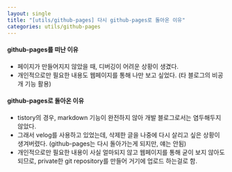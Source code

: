 ```yaml
---
layout: single
title: "[utils/github-pages] 다시 github-pages로 돌아온 이유"
categories: utils/github-pages
---
```


#### github-pages를 떠난 이유

- 페이지가 만들어지지 않았을 때, 디버깅이 어려운 상황이 생겼다.
- 개인적으로만 필요한 내용도 웹페이지를 통해 나만 보고 싶었다. (타 블로그의 비공개 기능 활용)

#### github-pages로 돌아온 이유

- tistory의 경우, markdown 기능이 완전하지 않아 개발 블로그로서는 염두해두지 않았다.
- 그래서 velog를 사용하고 있었는데, 삭제한 글을 나중에 다시 살리고 싶은 상황이 생겨버렸다. (github-pages는 다시 돌아가는게 되지만, 얘는 안됨)
- 개인적으로만 필요한 내용이 사실 얼마되지 않고 웹페이지를 통해 굳이 보지 않아도 되므로, private한 git repository를 만들어 거기에 업로드 하는걸로 함.
